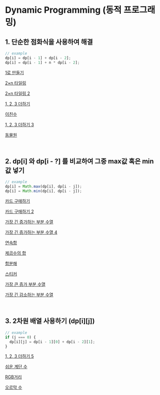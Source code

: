 # Dynamic Programming (동적 프로그래밍)

## 1. 단순한 점화식을 사용하여 해결
```javascript
// example
dp[i] = dp[i - 1] + dp[i - 2]; 
dp[i] = dp[i - 1] + n * dp[i - 2]; 
```

[1로 만들기](https://www.acmicpc.net/problem/1463)

[2×n 타일링](https://www.acmicpc.net/problem/11726)

[2×n 타일링 2](https://www.acmicpc.net/problem/11727)

[1, 2, 3 더하기](https://www.acmicpc.net/problem/9095)

[이친수](https://www.acmicpc.net/problem/2193)

[1, 2, 3 더하기 3](https://www.acmicpc.net/problem/15988)

[동물원](https://www.acmicpc.net/problem/1309)

<br>

## 2. dp[i] 와 dp[i - ?] 를 비교하여 그중 max값 혹은 min값 넣기
```javascript
// example
dp[i] = Math.max(dp[i], dp[i - j]); 
dp[i] = Math.min(dp[i], dp[i - j]);
```
[카드 구매하기](https://www.acmicpc.net/problem/11052)

[카드 구매하기 2](https://www.acmicpc.net/problem/16194)

[가장 긴 증가하는 부분 수열](https://www.acmicpc.net/problem/11053)

[가장 긴 증가하는 부분 수열 4](https://www.acmicpc.net/problem/14002)

[연속합](https://www.acmicpc.net/problem/1912)

[제곱수의 합](https://www.acmicpc.net/problem/1699)

[합분해](https://www.acmicpc.net/problem/2225)

[스티커](https://www.acmicpc.net/problem/9465)

[가장 큰 증가 부분 수열](https://www.acmicpc.net/problem/11055)

[가장 긴 감소하는 부분 수열](https://www.acmicpc.net/problem/11722)

<br>

## 3. 2차원 배열 사용하기 (dp[i][j])
```javascript
// example
if (j === 0) {
  dp[i][j] = dp[i - 1][0] + dp[i - 2][1];
}
```
[1, 2, 3 더하기 5](https://www.acmicpc.net/problem/15990)

[쉬운 계단 수](https://www.acmicpc.net/problem/10844)

[RGB거리](https://www.acmicpc.net/problem/1149)

[오르막 수](https://www.acmicpc.net/problem/11057)
